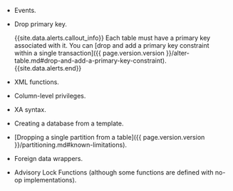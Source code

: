 - Events.
- Drop primary key.

    {{site.data.alerts.callout_info}}
    Each table must have a primary key associated with it. You can [drop and add a primary key constraint within a single transaction]({{ page.version.version }}/alter-table.md#drop-and-add-a-primary-key-constraint).
    {{site.data.alerts.end}}
- XML functions.
- Column-level privileges.
- XA syntax.
- Creating a database from a template.
- [Dropping a single partition from a table]({{ page.version.version }}/partitioning.md#known-limitations).
- Foreign data wrappers.
- Advisory Lock Functions (although some functions are defined with no-op implementations).

